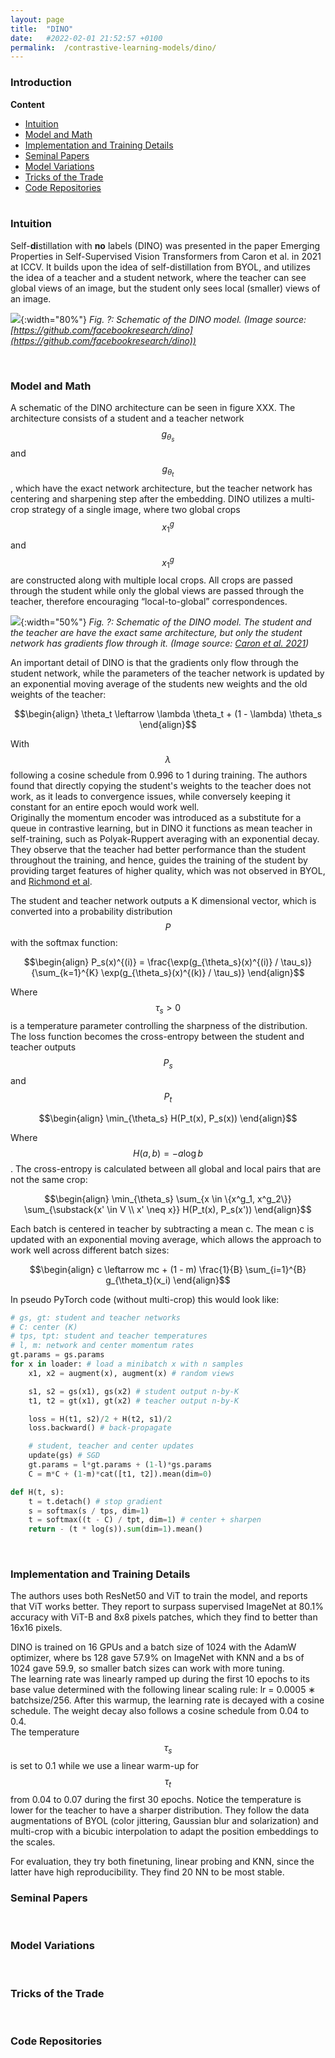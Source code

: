 ```yaml
---
layout: page
title:  "DINO"
date:   #2022-02-01 21:52:57 +0100
permalink:  /contrastive-learning-models/dino/
---
```


### **Introduction**

**Content**
* [Intuition](#intuition)  
* [Model and Math](#model-and-math)  
* [Implementation and Training Details](#implementation-and-training)  
* [Seminal Papers](#seminal-papers)  
* [Model Variations](#variations)  
* [Tricks of the Trade](#tricks-of-the-trade)  
* [Code Repositories](#code-repositories)  
&nbsp;

### **Intuition**<a name="#intuition"></a>
Self-**di**stillation with **no** labels (DINO) was presented in the paper Emerging Properties in Self-Supervised Vision Transformers from Caron et al. in 2021 at ICCV. It builds upon the idea of self-distillation from BYOL, and utilizes the idea of a teacher and a student network, where the teacher can see global views of an image, but the student only sees local (smaller) views of an image.

![](../../images/contrastive_learning_models/dino.gif){:width="80%"}
*Fig. ?: Schematic of the DINO model. (Image source: [https://github.com/facebookresearch/dino](https://github.com/facebookresearch/dino))*



&nbsp; 

### **Model and Math**<a name="#model-and-math"></a>
A schematic of the DINO architecture can be seen in figure XXX. The architecture consists of a student and a teacher network $$ g_{\theta_s} $$ and $$ g_{\theta_t} $$, which have the exact network architecture, but the teacher network has centering and sharpening step after the embedding. DINO utilizes a multi-crop strategy of a single image, where two global crops $$ x_1^g $$ and $$ x_1^g $$ are constructed along with multiple local crops. All crops are passed through the student while only the global views are passed through the teacher, therefore encouraging “local-to-global” correspondences.


![](../../images/contrastive_learning_models/DINO_arichtecture.png){:width="50%"}
*Fig. ?: Schematic of the DINO model. The student and the teacher are have the exact same architecture, but only the student network has gradients flow through it. (Image source: [Caron et al. 2021](https://arxiv.org/abs/2104.14294))*


An important detail of DINO is that the gradients only flow through the student network, while the parameters of the teacher network is updated by an exponential moving average of the students new weights and the old weights of the teacher:

$$\begin{align}
\theta_t \leftarrow \lambda \theta_t + (1 - \lambda) \theta_s
\end{align}$$

With $$ \lambda $$ following a cosine schedule from 0.996 to 1 during training. The authors found that directly copying the student's weights to the teacher does not work, as it leads to convergence issues, while conversely keeping it constant for an entire epoch would work well. \
Originally the momentum encoder was  introduced as a substitute for a queue in contrastive learning, but in DINO it functions as mean teacher in self-training, such as Polyak-Ruppert averaging with an exponential decay. They observe that the teacher had better performance than the student throughout the training, and hence, guides the training of the student by providing target features of higher quality, which was not observed in BYOL, and [Richmond et al](https://arxiv.org/abs/2010.10241). 


The student and teacher network outputs a K dimensional vector, which is converted into a probability distribution $$ P $$ with the softmax function:

$$\begin{align}
P_s(x)^{(i)} = \frac{\exp(g_{\theta_s}(x)^{(i)} / \tau_s)}{\sum_{k=1}^{K} \exp(g_{\theta_s}(x)^{(k)} / \tau_s)}
\end{align}$$

Where $$ \tau_s > 0 $$ is a temperature parameter controlling the sharpness of the distribution. The loss function becomes the cross-entropy between the student and teacher outputs $$ P_s $$ and $$ P_t $$

$$\begin{align}
\min_{\theta_s} H(P_t(x), P_s(x))
\end{align}$$

Where $$ H(a, b) = -a \log b $$. The cross-entropy is calculated between all global and local pairs that are not the same crop:

$$\begin{align}
\min_{\theta_s} \sum_{x \in \{x^g_1, x^g_2\}} \sum_{\substack{x' \in V \\ x' \neq x}} H(P_t(x), P_s(x'))
\end{align}$$

Each batch is centered in teacher by subtracting a mean c. The mean c is updated with an exponential moving average, which allows the approach to work well across different batch sizes:

$$\begin{align}
c \leftarrow mc + (1 - m) \frac{1}{B} \sum_{i=1}^{B} g_{\theta_t}(x_i)
\end{align}$$

In pseudo PyTorch code (without multi-crop) this would look like:
```python
# gs, gt: student and teacher networks 
# C: center (K) 
# tps, tpt: student and teacher temperatures 
# l, m: network and center momentum rates 
gt.params = gs.params 
for x in loader: # load a minibatch x with n samples 
    x1, x2 = augment(x), augment(x) # random views 

    s1, s2 = gs(x1), gs(x2) # student output n-by-K 
    t1, t2 = gt(x1), gt(x2) # teacher output n-by-K 

    loss = H(t1, s2)/2 + H(t2, s1)/2 
    loss.backward() # back-propagate 

    # student, teacher and center updates 
    update(gs) # SGD 
    gt.params = l*gt.params + (1-l)*gs.params 
    C = m*C + (1-m)*cat([t1, t2]).mean(dim=0) 

def H(t, s): 
    t = t.detach() # stop gradient 
    s = softmax(s / tps, dim=1) 
    t = softmax((t - C) / tpt, dim=1) # center + sharpen 
    return - (t * log(s)).sum(dim=1).mean()
```
&nbsp;

### **Implementation and Training Details**<a name="#implementation-and-training"></a>
The authors uses both ResNet50 and ViT to train the model, and reports that ViT works better. They report to surpass supervised ImageNet at 80.1% accuracy with ViT-B and 8x8 pixels patches, which they find to better than 16x16 pixels.

DINO is trained on 16 GPUs and a batch size of 1024 with the AdamW optimizer, where bs 128 gave 57.9% on ImageNet with KNN and a bs of 1024 gave 59.9, so smaller batch sizes can work with more tuning. \
The learning rate was linearly ramped up during the first 10 epochs to its base value determined with the following linear scaling rule: lr = 0.0005 ∗ batchsize/256. After this warmup, the learning rate is decayed with a cosine schedule. 
The weight decay also follows a cosine schedule from 0.04 to 0.4. \
The temperature $$ \tau_s $$ is set to 0.1 while we use a linear warm-up for $$ \tau_t $$ from 0.04 to 0.07 during the first 30 epochs. Notice the temperature is lower for the teacher to have a sharper distribution. They follow the data augmentations of BYOL (color jittering, Gaussian blur and solarization) and multi-crop with a bicubic interpolation to adapt the position embeddings to the scales.

For evaluation, they try both finetuning, linear probing and KNN, since the latter have high reproducibility. They find 20 NN to be most stable.
&nbsp;

### **Seminal Papers**<a name="#seminal-papers"></a>
&nbsp;

### **Model Variations**<a name="#variations"></a>
&nbsp;

### **Tricks of the Trade**<a name="#tricks-of-the-trade"></a>
&nbsp;


### **Code Repositories**<a name="#code-repositories"></a>



